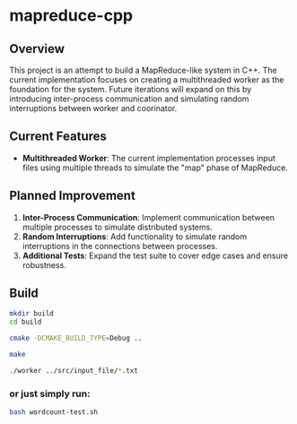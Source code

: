 # mapreduce-cpp

## Overview
This project is an attempt to build a MapReduce-like system in C++. The current implementation focuses on creating a multithreaded worker as the foundation for the system. Future iterations will expand on this by introducing inter-process communication and simulating random interruptions between worker and coorinator.

## Current Features
- **Multithreaded Worker**: The current implementation processes input files using multiple threads to simulate the "map" phase of MapReduce.

## Planned Improvement
1. **Inter-Process Communication**: Implement communication between multiple processes to simulate distributed systems.
2. **Random Interruptions**: Add functionality to simulate random interruptions in the connections between processes.
3. **Additional Tests**: Expand the test suite to cover edge cases and ensure robustness.

## Build 
```bash
mkdir build
cd build

cmake -DCMAKE_BUILD_TYPE=Debug ..

make

./worker ../src/input_file/*.txt
```
### or just simply run:
```bash
bash wordcount-test.sh
```
